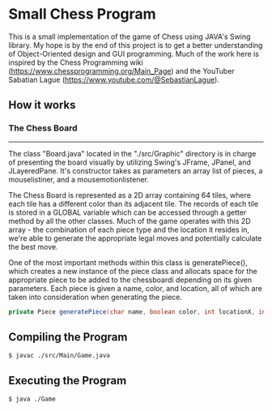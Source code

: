 # Small Chess Program

This is a small implementation of the game of Chess using JAVA's Swing library. My hope is by the end of this project is to get a better understanding of Object-Oriented design and GUI programming. Much of the work here is inspired by the Chess Programming wiki (https://www.chessprogramming.org/Main_Page) and the YouTuber Sabatian Lague (https://www.youtube.com/@SebastianLague).

## How it works 
<p>

### The Chess Board
---
The class "Board.java" located in the "./src/Graphic" directory is in charge of presenting the board visually by utilizing Swing's JFrame, JPanel, and JLayeredPane. It's constructor takes as parameters an array list of pieces, a mouselistiner, and a mousemotionlistener.
<p>
The Chess Board is represented as a 2D array containing 64 tiles, where each tile has a different color than its adjacent tile. The records of each tile is stored in a GLOBAL variable which can be accessed through a getter method by all the other classes. Much of the game operates with this 2D array - the combination of each piece type and the location it resides in, we're able to generate the appropriate legal moves and potentially calculate the best move. 
<p>
One of the most important methods within this class is generatePiece(), which creates a new instance of the piece class and allocats space for the appropriate piece to be added to the chessboardi depending on its given parameters. Each piece is given a name, color, and location, all of which are taken into consideration when generating the piece.

```java
private Piece generatePiece(char name, boolean color, int locationX, int locationY)
```


## Compiling the Program
```
$ javac ./src/Main/Game.java
```
## Executing the Program
```
$ java ./Game
```

